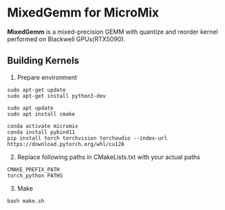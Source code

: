 # MixedGemm for MicroMix

**MixedGemm** is a mixed-precision GEMM with quantize and reorder kernel performed on Blackwell GPUs(RTX5090).

## Building Kernels

1. Prepare environment
```
sudo apt-get update
sudo apt-get install python3-dev

sudo apt update
sudo apt install cmake

conda activate micromix
conda install pybind11
pip install torch torchvision torchaudio --index-url https://download.pytorch.org/whl/cu128
```
2. Replace following paths in CMakeLists.txt with your actual paths
```
CMAKE_PREFIX_PATH
torch_python PATHS
```
3. Make
```
bash make.sh
```
